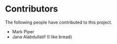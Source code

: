 # Contributors

The following people have contributed to this project.

* Mark Piper
* Jana Alabdullatif (I like bread)
